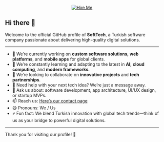 <p align="center">
  <a href="https://irishsoftwarehouse.pocketsflow.com/turkish" target="_blank">
    <img src="https://github.com/ellerbrock/awesome-github-badges/raw/master/hire-me/hire-me.gif" alt="Hire Me" />
  </a>
</p>

## Hi there 👋

Welcome to the official GitHub profile of **SoftTech**, a Turkish software company passionate about delivering high-quality digital solutions.

---

- 🔭 We’re currently working on **custom software solutions**, **web platforms**, and **mobile apps** for global clients.
- 🌱 We’re constantly learning and adapting to the latest in **AI**, **cloud computing**, and **modern frameworks**.
- 👯 We’re looking to collaborate on **innovative projects** and **tech partnerships**.
- 🤔 Need help with your next tech idea? We’re just a message away.
- 💬 Ask us about: software development, app architecture, UI/UX design, or startup MVPs.
- 📫 Reach us: [Here’s our contact page](https://irishsoftwarehouse.pocketsflow.com/turkish)
- 😄 Pronouns: We / Us
- ⚡ Fun fact: We blend Turkish innovation with global tech trends—think of us as your bridge to powerful digital solutions.

---

Thank you for visiting our profile! 🚀
